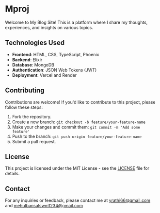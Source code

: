 # Mproj

Welcome to My Blog Site! This is a platform where I share my thoughts, experiences, and insights on various topics.

## Technologies Used

- **Frontend**: HTML, CSS, TypeScript, Phoenix
- **Backend**: Elixir
- **Database**: MongoDB
- **Authentication**: JSON Web Tokens (JWT)
- **Deployment**: Vercel and Render 

## Contributing

Contributions are welcome! If you'd like to contribute to this project, please follow these steps:

1. Fork the repository.
2. Create a new branch: `git checkout -b feature/your-feature-name`
3. Make your changes and commit them: `git commit -m 'Add some feature'`
4. Push to the branch: `git push origin feature/your-feature-name`
5. Submit a pull request.

## License

This project is licensed under the MIT License - see the [LICENSE](LICENSE) file for details.

## Contact

For any inquiries or feedback, please contact me at [yrathi66@gmail.com](mailto:yrathi66@gmail.com) and [mehulbansalswm1234@gmail.com](mailto:mehulbansalswm1234@gmail.com)
